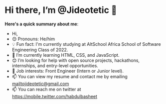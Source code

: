 # Hi there, I’m @Jideotetic 👋

**Here's a quick summary about me**:




-  Hi, 
- 😊 Pronouns: He/him
- 💡 Fun fact: I'm currently studying at AltSchool Africa School of Software Engineering Class of 2022.
- 🌱 I’m currently learning HTML, CSS, and JavaScript.
- 😊 I’m looking for help with open source projects, hackathons, internships, and entry-level opportunities.
- 💼 Job interests: Front Engineer (Intern or Junior level).
- 📫 You can view my resume and contact me by emailing mailtojideotetic@gmail.com
- 📫 You can reach me on twitter at https://mobile.twitter.com/habdulbasheet

<!---
Jideotetic/Jideotetic is a ✨ special ✨ repository because its `README.md` (this file) appears on your GitHub profile.
You can click the Preview link to take a look at your changes.
--->
